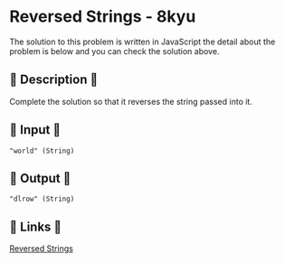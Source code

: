 # Reversed Strings - 8kyu

The solution to this problem is written in JavaScript the detail about the problem is below and you can check the solution above.

## 💬 Description 💬

Complete the solution so that it reverses the string passed into it.

## 🥚 Input 🥚

```
"world" (String)
```

## 🐣 Output 🐣

```
"dlrow" (String)
```

## 🔗 Links 🔗

[Reversed Strings](https://www.codewars.com/kata/5168bb5dfe9a00b126000018)
